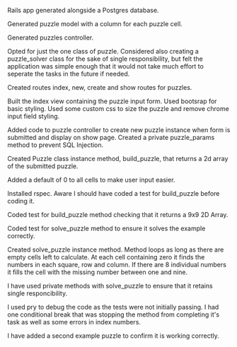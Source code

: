 Rails app generated alongside a Postgres database.

Generated puzzle model with a column for each puzzle cell.

Generated puzzles controller.

Opted for just the one class of puzzle. Considered also creating a puzzle_solver class for the sake of single responsibility, but felt the application was simple enough that it would not take much effort to seperate the tasks in the future if needed.

Created routes index, new, create and show routes for puzzles.

Built the index view containing the puzzle input form. Used bootsrap for basic styling. Used some custom css to size the puzzle and remove chrome input field styling.

Added code to puzzle controller to create new puzzle instance when form is submitted and display on show page. Created a private puzzle_params method to prevent SQL Injection.

Created Puzzle class instance method, build_puzzle, that returns a 2d array of the submitted puzzle.

Added a default of 0 to all cells to make user input easier.

Installed rspec. Aware I should have coded a test for build_puzzle before coding it.

Coded test for build_puzzle method checking that it returns a 9x9 2D Array.

Coded test for solve_puzzle method to ensure it solves the example correctly.

Created solve_puzzle instance method. Method loops as long as there are empty cells left to calculate. At each cell containing zero it finds the numbers in each square, row and column. If there are 8 individual numbers it fills the cell with the missing number between one and nine.

I have used private methods with solve_puzzle to ensure that it retains single responcibility.

I used pry to debug the code as the tests were not initially passing. I had one conditional break that was stopping the method from completing it's task as well as some errors in index numbers.

I have added a second example puzzle to confirm it is working correctly.

